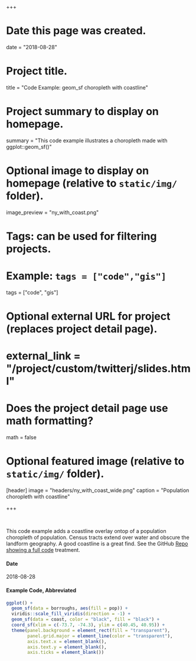 +++
# Date this page was created.
date = "2018-08-28"

# Project title.
title = "Code Example:  geom_sf choropleth with coastline"

# Project summary to display on homepage.
summary = "This code example illustrates a choropleth made with ggplot::geom_sf()"

# Optional image to display on homepage (relative to `static/img/` folder).
image_preview = "ny_with_coast.png"

# Tags: can be used for filtering projects.
# Example: `tags = ["code","gis"]`
tags = ["code", "gis"]

# Optional external URL for project (replaces project detail page).
# external_link = "/project/custom/twitterj/slides.html"

# Does the project detail page use math formatting?
math = false

# Optional featured image (relative to `static/img/` folder).
[header]
image = "headers/ny_with_coast_wide.png"
caption = "Population choropleth with coastline"

+++

&nbsp;

This code example adds a coastline overlay ontop of a population choropleth of population.  Census tracts extend over water and obscure the landform geography.  A good coastline is a great find.  See the GitHub [Repo showing a full code](https://github.com/libjohn/ben_g_nymap) treatment.


#### Date
2018-08-28

#### Example Code, Abbreviated

``` r
ggplot() +
  geom_sf(data = borroughs, aes(fill = pop)) +
  viridis::scale_fill_viridis(direction = -1) +
  geom_sf(data = coast, color = "black", fill = "black") +
  coord_sf(xlim = c(-73.7, -74.3), ylim = c(40.45, 40.95)) + 
  theme(panel.background = element_rect(fill = "transparent"), 
        panel.grid.major = element_line(color = "transparent"), 
        axis.text.x = element_blank(), 
        axis.text.y = element_blank(), 
        axis.ticks = element_blank())
```

